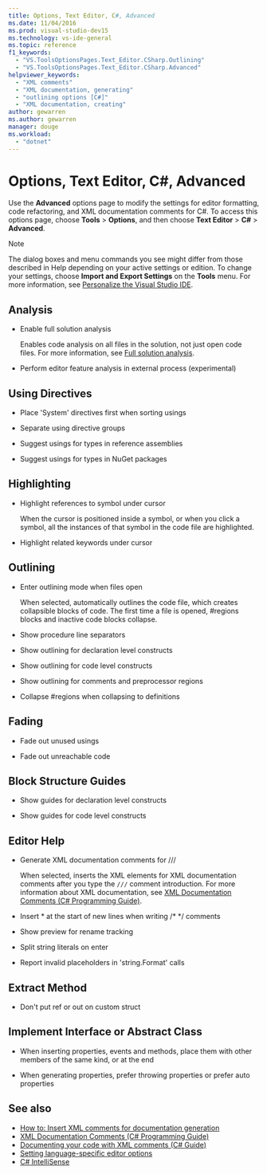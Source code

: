 ```yaml
---
title: Options, Text Editor, C#, Advanced
ms.date: 11/04/2016
ms.prod: visual-studio-dev15
ms.technology: vs-ide-general
ms.topic: reference
f1_keywords:
  - "VS.ToolsOptionsPages.Text_Editor.CSharp.Outlining"
  - "VS.ToolsOptionsPages.Text_Editor.CSharp.Advanced"
helpviewer_keywords:
  - "XML comments"
  - "XML documentation, generating"
  - "outlining options [C#]"
  - "XML documentation, creating"
author: gewarren
ms.author: gewarren
manager: douge
ms.workload:
  - "dotnet"
---
```

# Options, Text Editor, C#, Advanced

Use the **Advanced** options page to modify the settings for editor formatting, code refactoring, and XML documentation comments for C#. To access this options page, choose **Tools** > **Options**, and then choose **Text Editor** > **C#** > **Advanced**.

> [!NOTE]
> The dialog boxes and menu commands you see might differ from those described in Help depending on your active settings or edition. To change your settings, choose **Import and Export Settings** on the **Tools** menu. For more information, see [Personalize the Visual Studio IDE](../../ide/personalizing-the-visual-studio-ide.md).

## Analysis

- Enable full solution analysis

   Enables code analysis on all files in the solution, not just open code files. For more information, see [Full solution analysis](../../code-quality/how-to-enable-and-disable-full-solution-analysis-for-managed-code.md).

- Perform editor feature analysis in external process (experimental)

## Using Directives

- Place 'System' directives first when sorting usings

- Separate using directive groups

- Suggest usings for types in reference assemblies

- Suggest usings for types in NuGet packages

## Highlighting

- Highlight references to symbol under cursor

   When the cursor is positioned inside a symbol, or when you click a symbol, all the instances of that symbol in the code file are highlighted.

- Highlight related keywords under cursor

## Outlining

- Enter outlining mode when files open

   When selected, automatically outlines the code file, which creates collapsible blocks of code. The first time a file is opened, #regions blocks and inactive code blocks collapse.

- Show procedure line separators

- Show outlining for declaration level constructs

- Show outlining for code level constructs

- Show outlining for comments and preprocessor regions

- Collapse #regions when collapsing to definitions

## Fading

- Fade out unused usings

- Fade out unreachable code

## Block Structure Guides

- Show guides for declaration level constructs

- Show guides for code level constructs

## Editor Help

- Generate XML documentation comments for ///

   When selected, inserts the XML elements for XML documentation comments after you type the `///` comment introduction. For more information about XML documentation, see [XML Documentation Comments (C# Programming Guide)](/dotnet/csharp/programming-guide/xmldoc/xml-documentation-comments).

- Insert \* at the start of new lines when writing /\* \*/ comments

- Show preview for rename tracking

- Split string literals on enter

- Report invalid placeholders in 'string.Format' calls

## Extract Method

- Don't put ref or out on custom struct

## Implement Interface or Abstract Class

- When inserting properties, events and methods, place them with other members of the same kind, or at the end

- When generating properties, prefer throwing properties or prefer auto properties

## See also

- [How to: Insert XML comments for documentation generation](../../ide/reference/generate-xml-documentation-comments.md)
- [XML Documentation Comments (C# Programming Guide)](/dotnet/csharp/programming-guide/xmldoc/xml-documentation-comments)
- [Documenting your code with XML comments (C# Guide)](/dotnet/csharp/codedoc)
- [Setting language-specific editor options](../../ide/reference/setting-language-specific-editor-options.md)
- [C# IntelliSense](../../ide/visual-csharp-intellisense.md)